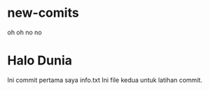# new-comits
oh oh no no
# Halo Dunia
Ini commit pertama saya
info.txt
Ini file kedua untuk latihan commit.
